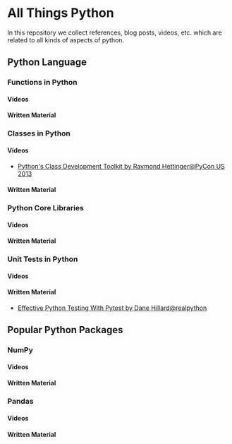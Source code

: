 # All Things Python

In this repository we collect references, blog posts, videos, etc. which are related to all kinds of aspects of python.

## Python Language

### Functions in Python

#### Videos

#### Written Material

### Classes in Python

#### Videos

* [Python's Class Development Toolkit by Raymond Hettinger@PyCon US 2013](https://youtu.be/HTLu2DFOdTg)

#### Written Material

### Python Core Libraries

#### Videos

#### Written Material

### Unit Tests in Python

#### Videos

#### Written Material

* [Effective Python Testing With Pytest by Dane Hillard@realpython](https://realpython.com/pytest-python-testing/)

## Popular Python Packages

### NumPy

#### Videos

#### Written Material

### Pandas

#### Videos

#### Written Material
